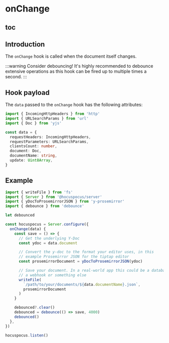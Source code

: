 # onChange

## toc

## Introduction

The `onChange` hook is called when the document itself changes.

:::warning Consider debouncing!
It's highly recommended to debounce extensive operations as this hook can be fired up to multiple times a second.
:::

## Hook payload

The `data` passed to the `onChange` hook has the following attributes:

```typescript
import { IncomingHttpHeaders } from 'http'
import { URLSearchParams } from 'url'
import { Doc } from 'yjs'

const data = {
  requestHeaders: IncomingHttpHeaders,
  requestParameters: URLSearchParams,
  clientsCount: number,
  document: Doc,
  documentName: string,
  update: Uint8Array,
}
```

## Example

```typescript
import { writeFile } from 'fs'
import { Server } from '@hocuspocus/server'
import { yDocToProsemirrorJSON } from 'y-prosemirror'
import { debounce } from 'debounce'

let debounced

const hocuspocus = Server.configure({
  onChange(data) {
    const save = () => {
      // Get the underlying Y-Doc
      const ydoc = data.document

      // Convert the y-doc to the format your editor uses, in this
      // example Prosemirror JSON for the tiptap editor
      const prosemirrorDocument = yDocToProsemirrorJSON(ydoc)

      // Save your document. In a real-world app this could be a database query
      // a webhook or something else
      writeFile(
        `/path/to/your/documents/${data.documentName}.json`,
        prosemirrorDocument
      )
    }

    debounced?.clear()
    debounced = debounce(() => save, 4000)
    debounced()
  },
})

hocuspocus.listen()
```
